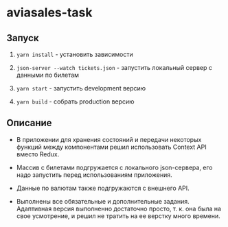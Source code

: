 # aviasales-task

## Запуск
1. `yarn install` - установить зависимости

2. `json-server --watch tickets.json` - запустить локальный сервер с данными по билетам

3. `yarn start` - запустить development версию

4. `yarn build` - собрать production версию

## Описание
- В приложении для хранения состояний и передачи некоторых функций между компонентами решил использовать Context API вместо Redux.

- Массив с билетами подгружается с локального json-сервера, его надо запустить перед использованиям приложения.

- Данные по валютам также подгружаются с внешнего API.

- Выполнены все обязательные и дополнительные задания. Адаптивная версия выполненно достаточно просто, т. к. она была на свое усмотрение, и решил не тратить на ее верстку много времени.
